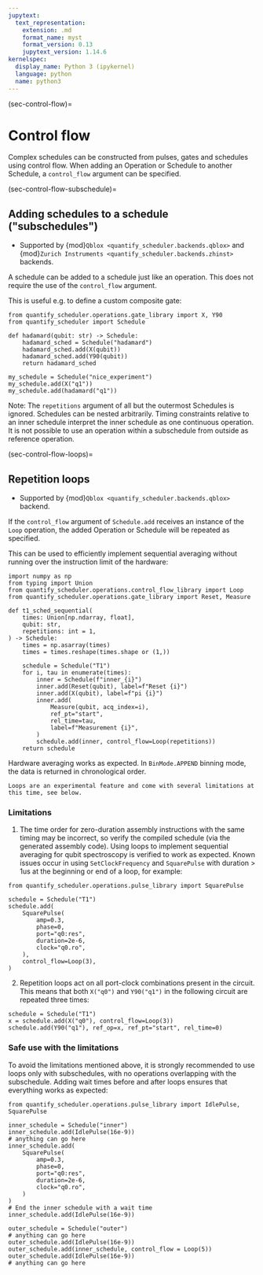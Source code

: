 ```yaml
---
jupytext:
  text_representation:
    extension: .md
    format_name: myst
    format_version: 0.13
    jupytext_version: 1.14.6
kernelspec:
  display_name: Python 3 (ipykernel)
  language: python
  name: python3
---
```


(sec-control-flow)=
# Control flow

Complex schedules can be constructed from pulses, gates and schedules using control flow. When adding an Operation or Schedule to another Schedule, a `control_flow` argument can be specified.

(sec-control-flow-subschedule)=
## Adding schedules to a schedule ("subschedules")

- Supported by {mod}`Qblox <quantify_scheduler.backends.qblox>` and
  {mod}`Zurich Instruments <quantify_scheduler.backends.zhinst>` backends.

A schedule can be added to a schedule just like an operation. This does not require the use of the `control_flow` argument. 

This is useful e.g. to define a custom composite gate:
```{code-cell} ipython3
from quantify_scheduler.operations.gate_library import X, Y90
from quantify_scheduler import Schedule

def hadamard(qubit: str) -> Schedule:
    hadamard_sched = Schedule("hadamard")
    hadamard_sched.add(X(qubit))
    hadamard_sched.add(Y90(qubit))
    return hadamard_sched

my_schedule = Schedule("nice_experiment")
my_schedule.add(X("q1"))
my_schedule.add(hadamard("q1"))
```

Note: The `repetitions` argument of all but the outermost Schedules is ignored. Schedules can be nested arbitrarily. Timing constraints relative to an inner schedule interpret the inner schedule as one continuous operation. It is not possible to use an operation within a subschedule from outside as reference operation.

(sec-control-flow-loops)=
## Repetition loops

- Supported by {mod}`Qblox <quantify_scheduler.backends.qblox>` backend.

If the `control_flow` argument of `Schedule.add` receives an instance of the `Loop` operation, the added Operation or Schedule will be repeated as specified.

This can be used to efficiently implement sequential averaging without running over the instruction limit of the hardware:
```{code-cell} ipython3
import numpy as np
from typing import Union
from quantify_scheduler.operations.control_flow_library import Loop
from quantify_scheduler.operations.gate_library import Reset, Measure

def t1_sched_sequential(
    times: Union[np.ndarray, float],
    qubit: str,
    repetitions: int = 1,
) -> Schedule:
    times = np.asarray(times)
    times = times.reshape(times.shape or (1,))

    schedule = Schedule("T1")
    for i, tau in enumerate(times):
        inner = Schedule(f"inner_{i}")
        inner.add(Reset(qubit), label=f"Reset {i}")
        inner.add(X(qubit), label=f"pi {i}")
        inner.add(
            Measure(qubit, acq_index=i),
            ref_pt="start",
            rel_time=tau,
            label=f"Measurement {i}",
        )
        schedule.add(inner, control_flow=Loop(repetitions))
    return schedule
```
Hardware averaging works as expected. In `BinMode.APPEND` binning mode, the data is returned in chronological order.

```{note}
Loops are an experimental feature and come with several limitations at this time, see below.
```

### Limitations
1. The time order for zero-duration assembly instructions with the same timing may be incorrect, so verify the compiled schedule (via the generated assembly code). Using loops to implement sequential averaging for qubit spectroscopy is verified to work as expected. Known issues occur in using `SetClockFrequency` and `SquarePulse` with duration > 1us at the beginning or end of a loop, for example:
```{code-cell} ipython3
from quantify_scheduler.operations.pulse_library import SquarePulse

schedule = Schedule("T1")
schedule.add(
    SquarePulse(
        amp=0.3,
        phase=0,
        port="q0:res",
        duration=2e-6,
        clock="q0.ro",
    ),
    control_flow=Loop(3),
)
```
2. Repetition loops act on all port-clock combinations present in the circuit. This means that both `X("q0")` and `Y90("q1")` in the following circuit are repeated three times:
```{code-cell} ipython3
schedule = Schedule("T1")
x = schedule.add(X("q0"), control_flow=Loop(3))
schedule.add(Y90("q1"), ref_op=x, ref_pt="start", rel_time=0)
```
### Safe use with the limitations
To avoid the limitations mentioned above, it is strongly recommended to use loops only with subschedules, with no operations overlapping with the subschedule. Adding wait times before and after loops ensures that everything works as expected:
```{code-cell} ipython3
from quantify_scheduler.operations.pulse_library import IdlePulse, SquarePulse

inner_schedule = Schedule("inner")
inner_schedule.add(IdlePulse(16e-9))
# anything can go here
inner_schedule.add(
    SquarePulse(
        amp=0.3,
        phase=0,
        port="q0:res",
        duration=2e-6,
        clock="q0.ro",
    )
)
# End the inner schedule with a wait time
inner_schedule.add(IdlePulse(16e-9))

outer_schedule = Schedule("outer")
# anything can go here
outer_schedule.add(IdlePulse(16e-9))
outer_schedule.add(inner_schedule, control_flow = Loop(5))
outer_schedule.add(IdlePulse(16e-9))
# anything can go here
```
